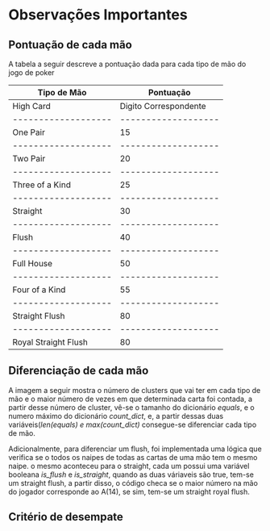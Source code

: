 # Observações Importantes 

## Pontuação de cada mão

A tabela a seguir descreve a pontuação dada para cada tipo de mão do jogo de poker


<div align="center">


  | Tipo de Mão | Pontuação |  
 | ------------------- | ------------------- | 
 | High Card   |  Digito Correspondente | 
 | ------------------- | ------------------- | 
 | One Pair  |  15 | 
 | ------------------- | ------------------- | 
 | Two Pair |  20 |
 | ------------------- | ------------------- | 
 | Three of a Kind  |  25 | 
 | ------------------- | ------------------- |
 | Straight  |  30 | 
 | ------------------- | ------------------- | 
 | Flush  |  40 |
 | ------------------- | ------------------- | 
 | Full House  |  50 |
 | ------------------- | ------------------- |
 | Four of a Kind  |  55 | 
 | ------------------- | ------------------- |
 | Straight Flush |  80 |  
 | ------------------- | ------------------- |
 | Royal Straight Flush |  80 |  
  
 </div>
 




## Diferenciação de cada mão

A imagem a seguir mostra o número de clusters que vai ter em cada tipo de mão e o maior número de vezes em que determinada carta foi contada, a partir 
desse número de cluster, vê-se o tamanho do dicionário *equals*, e o numero máximo do dicionário *count_dict*, e, a partir dessas duas variáveis(*len(equals) e max(count_dict)*
consegue-se diferenciar cada tipo de mão. 


Adicionalmente, para diferenciar um flush, foi implementada uma lógica que verifica se o todos os naipes de 
todas as cartas de uma mão tem o mesmo naipe. o mesmo aconteceu para o straight, cada um possui uma variável booleana *is_flush* e *is_straight*, quando 
as duas váriaveis são true, tem-se um straight flush, a partir disso, o código checa se o maior número na mão do jogador corresponde ao A(14), se sim,
tem-se um straight royal flush.

## Critério de desempate


